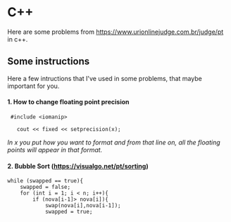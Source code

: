 # C++
Here are some problems from https://www.urionlinejudge.com.br/judge/pt in c++.


## Some instructions

Here a few intructions that I've used in some problems, that maybe important for you.

#### 1. How to change floating point precision

```
 #include <iomanip>

   cout << fixed << setprecision(x);
```
  
_In x you put how you want to format and from that line on, all the floating points will appear in that format._


#### 2. Bubble Sort  (https://visualgo.net/pt/sorting)

```
while (swapped == true){
    swapped = false;
    for (int i = 1; i < n; i++){
        if (nova[i-1]> nova[i]){
            swap(nova[i],nova[i-1]);
            swapped = true;
      
                
 ```
 

